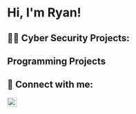 <h1>Hi, I'm Ryan! 
<h2>👨‍💻 Cyber Security Projects:</h2>

  
<h2> Programming Projects </h2>
  

<h2> 🤳 Connect with me:</h2>

[<img align="left" alt="JoshMadakor | Twitter" width="22px" src="https://cdn.jsdelivr.net/npm/simple-icons@v3/icons/twitter.svg" />][twitter]


[twitter]: https://twitter.com/RyanAWhite74
